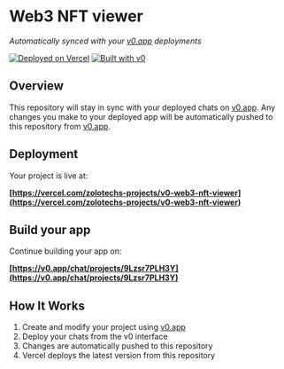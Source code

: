 # Web3 NFT viewer

*Automatically synced with your [v0.app](https://v0.app) deployments*

[![Deployed on Vercel](https://img.shields.io/badge/Deployed%20on-Vercel-black?style=for-the-badge&logo=vercel)](https://vercel.com/zolotechs-projects/v0-web3-nft-viewer)
[![Built with v0](https://img.shields.io/badge/Built%20with-v0.app-black?style=for-the-badge)](https://v0.app/chat/projects/9Lzsr7PLH3Y)

## Overview

This repository will stay in sync with your deployed chats on [v0.app](https://v0.app).
Any changes you make to your deployed app will be automatically pushed to this repository from [v0.app](https://v0.app).

## Deployment

Your project is live at:

**[https://vercel.com/zolotechs-projects/v0-web3-nft-viewer](https://vercel.com/zolotechs-projects/v0-web3-nft-viewer)**

## Build your app

Continue building your app on:

**[https://v0.app/chat/projects/9Lzsr7PLH3Y](https://v0.app/chat/projects/9Lzsr7PLH3Y)**

## How It Works

1. Create and modify your project using [v0.app](https://v0.app)
2. Deploy your chats from the v0 interface
3. Changes are automatically pushed to this repository
4. Vercel deploys the latest version from this repository